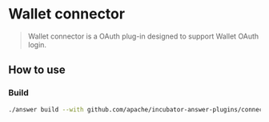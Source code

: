 # Wallet connector
> Wallet connector is a OAuth plug-in designed to support Wallet OAuth login.

## How to use

### Build
```bash
./answer build --with github.com/apache/incubator-answer-plugins/connector-wallet
```

